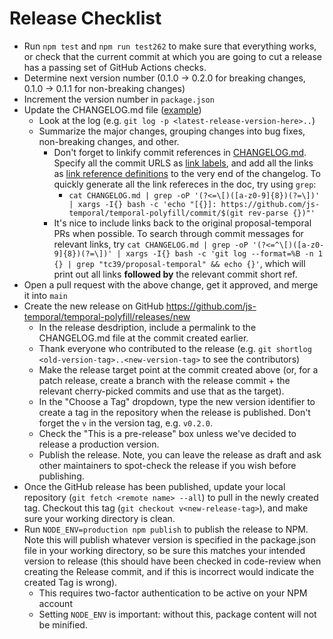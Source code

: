 # Release Checklist

- Run `npm test` and `npm run test262` to make sure that everything works, or
  check that the current commit at which you are going to cut a release has a
  passing set of GitHub Actions checks.
- Determine next version number (0.1.0 → 0.2.0 for breaking changes, 0.1.0 → 0.1.1 for non-breaking changes)
- Increment the version number in `package.json`
- Update the CHANGELOG.md file ([example](https://github.com/js-temporal/temporal-polyfill/blob/5df9d9f659b5fe2f8f051f12e2e9fd5f81e81b2d/CHANGELOG.md))
  - Look at the log (e.g. `git log -p <latest-release-version-here>..`)
  - Summarize the major changes, grouping changes into bug fixes, non-breaking
    changes, and other.
    - Don't forget to linkify commit references in [CHANGELOG.md](./CHANGELOG.md). Specify all the commit URLS as [link labels](https://spec.commonmark.org/0.30/#link-label), and add all the links as [link reference definitions](https://spec.commonmark.org/0.30/#link-reference-definition) to the very end of the changelog. To quickly generate all the link refereces in the doc, try using `grep`:
      - `cat CHANGELOG.md | grep -oP '(?<=\[)([a-z0-9]{8})(?=\])' | xargs -I{} bash -c 'echo "[{}]: https://github.com/js-temporal/temporal-polyfill/commit/$(git rev-parse {})"'`
    - It's nice to include links back to the original proposal-temporal PRs when possible. To search through commit messages for relevant links, try `cat CHANGELOG.md | grep -oP '(?<=^\[)([a-z0-9]{8})(?=\])' | xargs -I{} bash -c 'git log --format=%B -n 1 {} | grep "tc39/proposal-temporal" && echo {}'`, which will print out all links **followed by** the relevant commit short ref.
- Open a pull request with the above change, get it approved, and merge it into
  `main`
- Create the new release on GitHub https://github.com/js-temporal/temporal-polyfill/releases/new
  - In the release desdription, include a permalink to the CHANGELOG.md file at the commit created earlier.
  - Thank everyone who contributed to the release (e.g. `git shortlog <old-version-tag>..<new-version-tag>` to see the contributors)
  - Make the release target point at the commit created above (or, for a patch
    release, create a branch with the release commit + the relevant
    cherry-picked commits and use that as the target).
  - In the "Choose a Tag" dropdown, type the new version identifier to create a
    tag in the repository when the release is published. Don't forget the `v` in the version tag, e.g. `v0.2.0`.
  - Check the "This is a pre-release" box unless we've decided to release a production version.
  - Publish the release. Note, you can leave the release as draft and ask other
    maintainers to spot-check the release if you wish before publishing.
- Once the GitHub release has been published, update your local repository (`git fetch <remote name> --all`) to pull in the newly created tag. Checkout this
  tag (`git checkout v<new-release-tag>`), and make sure your working directory
  is clean.
- Run `NODE_ENV=production npm publish` to publish the release to NPM. Note this
  will publish whatever version is specified in the package.json file in your working directory, so be sure this matches your intended version to release (this should have been
  checked in code-review when creating the Release commit, and if this is
  incorrect would indicate the created Tag is wrong).
  - This requires two-factor authentication to be active on your NPM account
  - Setting `NODE_ENV` is important: without this, package content will not be
    minified.
